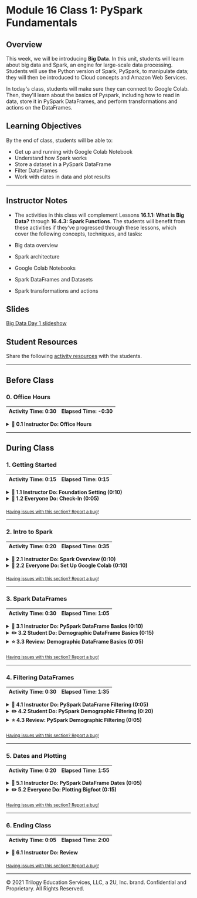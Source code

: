 # Module 16 Class 1: PySpark Fundamentals

## Overview

This week, we will be introducing **Big Data**. In this unit, students will learn about big data and Spark, an engine for large-scale data processing. Students will use the Python version of Spark, PySpark, to manipulate data; they will then be introduced to Cloud concepts and Amazon Web Services.

In today's class, students will make sure they can connect to Google Colab. Then, they'll learn about the basics of Pyspark, including how to read in data, store it in PySpark DataFrames, and perform transformations and actions on the DataFrames.

## Learning Objectives

By the end of class, students will be able to:

* Get up and running with Google Colab Notebook
* Understand how Spark works
* Store a dataset in a PySpark DataFrame
* Filter DataFrames
* Work with dates in data and plot results

- - -

## Instructor Notes

* The activities in this class will complement Lessons **16.1.1: What is Big Data?** through **16.4.3: Spark Functions**.  The students will benefit from these activities if they‘ve progressed through these lessons, which cover the following concepts, techniques, and tasks:

* Big data overview
* Spark architecture
* Google Colab Notebooks
* Spark DataFrames and Datasets
* Spark transformations and actions


## Slides

[Big Data Day 1 slideshow](https://docs.google.com/presentation/d/112bzlvJGmH1DyrwItGCFSzEjKjiZHNaRoicxt_YJOk0/edit?ts=604be333#slide=id.gc35463efd6_0_114)

## Student Resources

Share the following [activity resources](https://2u-data-curriculum-team.s3.amazonaws.com/data-viz-online-lesson-plans/16-Lessons/16-1-Student_Resources.zip) with the students.

- - -

## Before Class

### 0. Office Hours

| Activity Time: 0:30       |  Elapsed Time:     -0:30  |
|---------------------------|---------------------------|

<details>
 <summary><strong> 📣 0.1 Instructor Do: Office Hours</strong></summary>

* Before you begin class, hold office hours. Office hours should be driven by students. Encourage students to take full advantage of office hours by reminding them that this is their time to ask questions and get assistance from instructional staff as they learn new concepts.

* Expect that students may ask for the following:

 * Further review on a particular subject
 * Debugging assistance
 * Help with computer issues
 * Guidance with a particular tool

</details>

- - -

## During Class

### 1. Getting Started

| Activity Time:       0:15 |  Elapsed Time:      0:15  |
|---------------------------|---------------------------|

<details>
 <summary><strong>📣 1.1 Instructor Do: Foundation Setting (0:10)</strong></summary>

* Welcome students to class.

* Direct students to post individual questions in the Zoom chat to be addressed by you and/or your TAs at the end of class.

* Open the slideshow and use slides 1-11 to walk through the foundation setting with your class.

* **Big Picture:** This is an opportunity to zoom out and see the big picture of where they are in the program. Take a moment to mention some real-world examples illustrating the value of what they're learning this week.

* **Program Pointers:** Talk through some of the key logistical things that will help students stay on track. This is an opportunity to speak to what students may need when they're at this particular point of the program.

* **This Week - Big Data:** Talk through the key skills students will be learning this week. Let the students know that they will be using PySpark and Google Colab Notebooks to learn how Spark works with big data.

* **This Week's Challenge:** For this week's Challenge, let the students know they’ll be working with a customer-review dataset from Amazon. The students will perform ETL using PySpark, and they’ll connect to an AWS RDS instance. Students will then determine if Vine reviews show bias toward being more favorable.

* **Career Connection:** Let students know how they will be using the skills covered this week throughout their careers. It's important for them to know the "why." Give examples of when they may be used in work or when you have used those skills in your workplace.

* **How to Succeed This Week:** Remind your students that they may have moments of frustration this week as they learn something complex. These moments are great for deepening their knowledge. Use the side material to outline some of the topics that they may find tricky in this module. Consider sharing something about your personal learning journey. It helps students to recognize that everyone starts somewhere and that they are not alone.

* **Today's Objectives:** Now, outline the concepts that will be covered in today's lesson. Remind students that they can find the relevant activity files in the “Getting Ready for Class” page in their course content.

</details>

<details>
 <summary><strong>🎉  1.2 Everyone Do: Check-In (0:05)</strong></summary>

* Ask the class the following questions and call on students for answers:

   * **Q:** How are you feeling about your progress so far?

   * **A:** We are starting to build your big-data skillset. It’s also okay to feel overwhelmed as long as you don’t give up.

   * **Q:** How comfortable do you feel with this topic?

   * **A:** Let's do "fist to five" together. If you are not feeling confident, hold up a fist (0). If you feel very confident, hold up an open hand (5).

</details>

<sub>[Having issues with this section? Report a bug!](https://bit.ly/3t5sGti)</sub>

- - -

### 2. Intro to Spark

| Activity Time:       0:20 |  Elapsed Time:      0:35  |
|---------------------------|---------------------------|

<details>
 <summary><strong> 📣 2.1 Instructor Do: Spark Overview (0:10)</strong></summary>

* Help students identify the significant differences between Hadoop (mrjob) and Spark. You may use slides 13-20 to accompany this activity. Be sure to mention the following:

 * Hadoop is a buzzword in the big-data industry, but many businesses are relying on Spark to solve their big-data problems. Spark runs on Hadoop, but it doesn't have to.

 * According to its website, Spark is "a fast and general engine for large-scale data processing."

 * Spark uses scripts from real programming languages, has a rich ecosystem, and is very scalable.

 * Spark uses in-memory computation instead of a disk-based solution, which means it doesn't need to talk to the Hadoop Distributed File System (HDFS) each time; instead, Spark retains as much as it can in memory.

 * Spark uses lazy evaluation, which delays the evaluation of an expression until its value is needed.

</details>

<details>
 <summary><strong> 📣 2.2 Everyone Do: Set Up Google Colab (0:10)</strong></summary>

* Students will need a Google account to use Google Colab Notebooks. If they do not have an account already, encourage them to sign up for one.

* Once you confirm that all students have a Google account, navigate to [Google Colaboratory](https://colab.research.google.com/notebooks/welcome.ipynb). Then, explain the following:

 * We will use **Cloud-based notebooks** to run Spark.

 * Google Colaboratory or Colab are Google-hosted notebooks.

 * These cloud-based notebooks allow for easy installation of Spark and the use of cloud computing power.

 * They are similar to the Jupyter Notebooks we run locally.

* Instruct students to open a new notebook by clicking *File* on the top left and select **New Notebook**.

![Navigate to Google Colaboratory Webpage to see the menu](Images/Colab-Menu.png)

* Explain that these notebooks will be saved in a folder called **Colab Notebooks** in Google Drive. Navigate to [Google drive](https://www.google.com/drive/) in a sepearte tab and select *Go to Google Drive*

 ![go to Google drive](Images/google_go_to_google_drive.png)

* Then, show students the **Colab Notebooks** folder.

![The Colab Notebooks folder is located in the Google Drive](Images/colab-folder.png)

* A new tab will launch with a new notebook. The functionality is very similar to using Jupyter Notebook, except everything is now hosted online.

* Notebooks can be uploaded directly to Colab. Follow the steps to upload the [spark_dataframe_basics.ipnyb](Activities/03-Ins_Pyspark_DataFrames_Basics/Solved/spark_dataframe_basics.ipynb) file.

 1. From the Colab notebook you just opened, click **File** then **Upload notebook**.

 ![upload notebook](Images/google_upload_notebook.png)

 2. You can upload the file by either dragging it in the `spark_dataframe_basics.ipnyb` file into the box that pops up to upload, or by using the controls to select the file from your computer.

![pop up box to upload notebooks in google colab](Images/colab_notebook_upload.png)

* Make sure all students are up and running with Colab Notebooks before moving on to the next section.

</details>

<sub>[Having issues with this section? Report a bug!](https://bit.ly/3ewgTQC)</sub>

- - -

### 3. Spark DataFrames

| Activity Time:       0:30 |  Elapsed Time:      1:05  |
|---------------------------|---------------------------|

<details>
 <summary><strong> 📣 3.1 Instructor Do: PySpark DataFrame Basics (0:10)</strong></summary>

* In this demonstration, you will introduce students to the basics of working with PySpark in Google Colab Notebooks. You may use slides 23-33 to accompany this activity.

* Open [spark_dataframe_basics.ipnyb](Activities/03-Ins_Pyspark_DataFrames_Basics/Solved/spark_dataframe_basics.ipynb) in a Colab Notebook.

* Explain that when using Colab, each notebook will need to install Spark and create a SparkSession. Start by explaining the first two code blocks:

 * The first block of code may seem scary, but all it is doing is installing Spark in our Colab environment. Installation only takes a few seconds, and it  saves the hassle of configuring Spark locally.

 * **Note** that Spark is constantly being updated and the version used in the code below may be outdated. If you run into installation issues, visit the [Spark distribution](http://www-us.apache.org/dist/spark/) to find the most recent version of Spark 2.X.X, then update the version in the variable below. You will need to update this for all notebooks.

 ![spark version](Images/spark_version.png)

 ![download spark](Images/download_spark.png)

 * In the second block of code, a SparkSession is created to control your Spark Application. Before interacting with Spark, a session is started and the app is named; this can be any name, but it is usually good to associate the app with what you are doing.

 ```python
 # Start Spark session
 from pyspark.sql import SparkSession
 spark = SparkSession.builder.appName("DataFrameBasics").getOrCreate()
 ```

 * Remind students that these two blocks of code will need to be run with every new notebook that will use Spark. The only thing that will change will be the app name.

* Now that Spark has been installed in the notebook and a session has been started, continue to explain the rest of the code:

 * Spark can create DataFrames manually.

 ```python
 # Create DataFrame manually
 dataframe = spark.createDataFrame([
                                  (0, "Here is our DataFrame"),
                                  (1, "We are making one from scratch"),
                                  (2, "This will look very similar to a Pandas DataFrame")
 ], ["id", "words"])

 dataframe.show()
 ```

 * Since Colab is hosted in the cloud, it’s much easier to read datasets directly from the cloud as well, compared to reading from your local files. In this code block, Colab will pull data from Amazon's Simple Storage Service (S3). This boilerplate code can be used to read other public files hosted on Amazon's services.

 ```python
 # Read in data from S3 Buckets
 from pyspark import SparkFiles
 url = "https://s3.amazonaws.com/dataviz-curriculum/day_1/food.csv"
 spark.sparkContext.addFile(url)
 df = spark.read.csv(SparkFiles.get("food.csv"), sep=",", header=True)
 ```

 * Similar to Pandas, Spark has a mechanism for reading data and storing it as a DataFrame.

 * Conceptually, Spark DataFrames are similar to Pandas DataFrames, but with Spark, the data is distributed.

 * Spark DataFrames organize data in a column-and-row format in which each column represents a variable, and each row represents a data point.

 * Spark DataFrames take in data from a variety of sources, apply transformations, and collect and display data.

 * When loading JSON data, the schema may not always be correct, so Spark allows you to import types and manually set the schema.

 * Data access and manipulation in Spark are very similar to Pandas.

 * `StructField` takes in the column's name, defines the data type, and takes in a Boolean. This is necessary because JSON files need to have the schema set manually.

 ```python
 # Import struct fields that we can use
 from pyspark.sql.types import StructField, StringType, IntegerType, StructType

 # Next we need to create the list of struct fields
 schema = [StructField("food", StringType(), True), StructField("price", IntegerType(), True),]
 schema

 # Pass in our fields
 final = StructType(fields=schema)
 final
 ```

 * Spark uses the `show()` method to display the data from DataFrames.

 ```python
 # Read our data with our new schema
 dataframe = spark.read.csv(SparkFiles.get("food.csv"), schema=final, sep=",", header=True)
 dataframe.show()
 ```

 * Spark can access the DataFrame in many different ways:

```python
dataframe['price']

type(dataframe['price'])

dataframe.select('price')

type(dataframe.select('price'))

dataframe.select('price').show()
```

 * Columns can be manipulated using the `withColumn()` method.

 ```python
 # Add new column
 dataframe.withColumn('newprice', dataframe['price']).show()
 ```

 * Columns can be renamed using `withColumnRenamed()`.

 ```python
 # Update column name
 dataframe.withColumnRenamed('price','newerprice').show()
 ```

 * Column data can be changed.

```python
# Double the price
dataframe.withColumn('doubleprice',dataframe['price']*2).show()

# Add a dollar to the price
dataframe.withColumn('add_one_dollar',dataframe['price']+1).show()

# Halve the price
dataframe.withColumn('half_price',dataframe['price']/2).show()
```

 * A list can be made out of columns with `collect()`.

 ```python
 # Collecting a column as a list
 dataframe.select("price").collect()
 ```

 * Use `toPandas()` to convert a PySpark DataFrame to a Pandas DataFrame. This should only be done for summarized or aggregated subsets of the original Spark DataFrame.

 ```python
 import pandas as pd
 pandas_df = dataframe.toPandas()
 ```

* Send out the [PySpark documentation](http://spark.apache.org/docs/latest/api/python/index.html) and the [spark_dataframe_basics.ipnyb](Activities/03-Ins_Pyspark_DataFrames_Basics/Solved/spark_dataframe_basics.ipynb) for students to review later.

</details>

<details>
 <summary><strong> ✏️ 3.2 Student Do: Demographic DataFrame Basics (0:15)</strong></summary>

* Next, proceed with the student exercise. In this exercise, students will use the basic features of PySpark DataFrames to analyze a CSV with demographic data.

* Open the [demographics.ipynb](Activities/04-Stu_Pyspark_DataFrames_Basics/Solved/demographics.ipynb) file in your Colab Notebook and scroll to the bottom to display what they will be creating.

![table of demographic salary](Images/stu_demogprahic_salary.png)

* Make sure the students can download and open the [instructions](Activities/04-Stu_Pyspark_DataFrames_Basics/README.md), the [starter code](Activities/04-Stu_Pyspark_DataFrames_Basics/Unsolved/demographics.ipynb), and the [demographics.csv](Activities/04-Stu_Pyspark_DataFrames_Basics/Resources/demographics.csv) from the AWS link.

* Go over the instructions with the students and answer any questions before breaking the students out in groups.

* Divide students into groups of 3 to 5. They should work on the solution by themselves but can reach out to others in their group for help.

* Let students know that they may be asked to share and walk through their work at the end of the activity.

</details>

<details>
 <summary><strong> ⭐ 3.3 Review: Demographic DataFrame Basics (0:05)</strong></summary>

* Once time is up, ask for volunteers to walk through their solution. Remind them that it is perfectly alright if they didn't finish the activity.

* To encourage participation, you can open the [starter code](Activities/04-Stu_Pyspark_DataFrames_Basics/Unsolved/demographics.ipynb) and ask the students to help you write the code to get the column names and the first ten rows.

* Continue this process for the remainder of the code.

* If there are no volunteers, open up [demographics.ipynb](Activities/04-Stu_Pyspark_DataFrames_Basics/Solved/demographics.ipynb) in Colab and go over the solution file line by line with the class, answering whatever questions students may have.

* Key points to cover are:

 * Spark is installed and a SparkSession is started.

 ```python
 # Start Spark session
 from pyspark.sql import SparkSession
 spark = SparkSession.builder.appName("Demographics").getOrCreate()
 ```

 * `SparkFiles` is imported to read in a file, and a URL to the data is stored in a variable.

 ```python
 # Read in data from S3 Buckets
 from pyspark import SparkFiles
 url = "https://s3.amazonaws.com/dataviz-curriculum/day_1/demographics.csv"
 ```

 * Spark adds the file with `spark.sparkContext.addFile(url)`.

 * Use Spark to read in the data, separate it with commas, and take the header.

 ```python
 spark.read.csv(SparkFiles.get("demographics.csv"), sep=",", header=True)
 ```

 * Use `df.columns` to see the list of column names.

 * Using `show()` to get a summary of the DataFrame columns is similar to using the `head()` method in Pandas.

 * Use `describe()` and `printSchema()` to show the schema.

 * Show that we can select specific columns to `describe`.

   ![select columns](Images/select_columns.png)

 * Show that the `Salary` column can be renamed using `withColumnRenamed`.

 ```python
 # Rename the Salary column to `Salary (1k)` and show only this new column
 df = df.withColumnRenamed('Salary', 'Salary (1k)')
 df.select("Salary (1k)").show()
 ```

 * Show that we can add a new `Salary` column that multiplies each `Salary (1k)` column by 1,000.

   ![add salary](Images/add_salary.png)


* Send out the [solution file](Activities/04-Stu_Pyspark_DataFrames_Basics/Solved/demographics.ipynb) for students to review later.

* Answer any questions students may have before moving on to the next activity.

</details>

<sub>[Having issues with this section? Report a bug!](https://bit.ly/3qupqWU)</sub>

- - -

### 4. Filtering DataFrames

| Activity Time:       0:30 |  Elapsed Time:      1:35  |
|---------------------------|---------------------------|

<details>
 <summary><strong> 📣 4.1 Instructor Do: PySpark DataFrame Filtering (0:05)</strong></summary>

* In this activity, you will be reviewing how to filter PySpark DataFrames. You may use slides 37-40 to accompany this activity.

* Import [spark_filtering.ipynb](Activities/05-Ins_Pyspark_DataFrames_Filtering/Solved/spark_filtering.ipynb) into Colab and run the file.

* Explain the following:

 * Spark can order DataFrames by using the `orderBy()` method.

 * Pass in the column name and either `asc()` for ascending order or `desc()` for descending order.

 ```python
 # Order a DataFrame by ascending values
 df.orderBy(df["points"].asc()).show(5)

 # Order a DataFrame by descending values
 df.orderBy(df["points"].desc()).show(5)
 ```

 * Spark can import other helper functions as well. For example, `avg()` finds the average of the values in the input column.

 ```python
 # Import average function
 from pyspark.sql.functions import avg
 df.select(avg("points")).show()
 ```

 * The `filter()` method allows more data manipulation, similar to SQL's `WHERE` clause. Here, it is filtering for all wine that has a price lower than $20.

 ```python
 # Using filter
 df.filter("price<20").show()
 ```

 * The exact columns can be used by combining the `select` method with `filter`.

 ```python
 # Filter by price on certain columns
 df.filter("price<20").select(['points','country', 'winery','price']).show()
 ```

 * Similar to Pandas, Spark can compare multiple conditions using Python operators.

* Send out the [spark_filtering notebook](Activities/05-Ins_Pyspark_DataFrames_Filtering/Solved/spark_filtering.ipynb) for students to refer to later.

* Answer any questions before proceeding to the student activity.

</details>

<details>
 <summary><strong> ✏️ 4.2 Student Do: PySpark Demographic Filtering (0:20)</strong></summary>

* Next, proceed with the student exercise. In this activity, students will use the PySpark filtering functions to filter through the demographic dataset.

* Open the [demographics_filtered.ipynb](Activities/06-Stu_Pyspark_DataFrames_Filtering/Solved/demographics_filtered.ipynb) in Colab to display some of the tables they will be creating.

* Make sure the students can download and open the [instructions](Activities/06-Stu_Pyspark_DataFrames_Filtering/README.md) and the [starter code](Activities/06-Stu_Pyspark_DataFrames_Filtering/Unsolved/demographics_filtered.ipynb) from the AWS link.

* Go over the instructions with the students and answer any questions before breaking the students out in groups.

* Divide students into groups of 3 to 5. They should work on the solution by themselves but can reach out to others in their group for help.

* Let students know that they may be asked to share and walk through their work at the end of the activity.

</details>

<details>
 <summary><strong> ⭐ 4.3 Review: PySpark Demographic Filtering (0:05)</strong></summary>

* Once time is up, ask for volunteers to walk through their solution. Remind them that it is perfectly alright if they didn't finish the activity.

* To encourage participation, you can open the [starter code](Activities/06-Stu_Pyspark_DataFrames_Filtering/Unsolved/demographics_filtered.ipynb) and ask the students to help you write the code to get the occupation with the highest salary.

* Continue this process for the remainder of the code.

* If there are no volunteers, open up the [solution](Activities/06-Stu_Pyspark_DataFrames_Filtering/Solved/demographics_filtered.ipynb) file and review it line by line with the class, answering whatever questions students may have.

* Key points to cover are:

 * Use the `orderBy` method with `desc` to show the occupations and salaries in descending order to find the highest salary.

 ```python
 # What occupation had the highest salary?
 df.orderBy(df["Salary"].desc()).select("occupation", "Salary").limit(1).show()
 ```

 * We can leave out `desc` to get the values in ascending order to find the lowest salary.

 ```python
 # What occupation had the lowest salary?
 df.orderBy(df["Salary"]).select("occupation", "Salary").limit(1).show()
 ```

 * We can import functions such as `mean` to apply to our columns. This creates an aggregate view called `avg(Salary)`.

 ```python
 # What is the mean salary of this dataset?
 from pyspark.sql.functions import mean
 df.select(mean("Salary")).show()
 ```

 * We can apply `min` and `max` functions to the Salary column.

 ```python
 # What is the max and min of the Salary column?
 from pyspark.sql.functions import max, min
 df.select(max("Salary"), min("Salary")).show()
 ```

 * We can use a filter to show all occupations with salaries higher than $80,000.

   ![pyspark filter](Images/pyspark_filter.png)

 * We can use `groupBy` with an aggregation function to show the average age and height by academic degree type.

   ![groupby](Images/pyspark_groupby.png)

* Send out the [solution](Activities/06-Stu_Pyspark_DataFrames_Filtering/Solved/demographics_filtered.ipynb) for students to refer to later.

* Answer any questions before moving on to the next activity.

</details>

<sub>[Having issues with this section? Report a bug!](https://bit.ly/3ch0oVZ)</sub>

- - -

### 5. Dates and Plotting

| Activity Time:       0:20 |  Elapsed Time:      1:55  |
|---------------------------|---------------------------|

<details>
 <summary><strong> 📣 5.1 Instructor Do: PySpark DataFrame Dates (0:05)</strong></summary>

* In this demonstration, you will be reviewing how to handle data formats and plot data with PySpark. You may use slides 45-49 to accompany this activity.

* Import [spark_dates.ipynb](Activities/07-Ins_Pyspark_DataFrames_Dates/Solved/spark_dates.ipynb) into Colab.

* Walk students through the code and cover the following:

 * To avoid errors in reading the data, `inferSchema=True, timestampFormat="yyyy/MM/dd HH:mm:ss"` is used to tell Spark to infer the schema and use this format for handling timestamps.

 * It's common to encounter a variety of date and timestamp formats. Spark provides a functions library with date and timestamp conversion functions.

 * The `year` function is imported, which allows you to select the year from a timestamp column.

 ```python
 # Import date time functions
 from pyspark.sql.functions import year

 # Show the year for the date column
 df.select(year(df["date"])).show()
 ```

 * A new column storing only the year can be created.

 ```python
 # Save the year as a new column
 df = df.withColumn("year", year(df['date']))
 df.show()
 ```

 * With the new column, we can now group by the year and find the average precipitation.

 ```python
 # Find the average precipitation per year
 averages = df.groupBy("year").avg()
 averages.orderBy("year").select("year", "avg(prcp)").show()
 ```

 * The same can be done with the month function, except this time we’ll use the `max()` function.

 * The DataFrame can also be exported to a Pandas DataFrame.

 ```python
 # Import the summarized data to a pandas dataframe for plotting
 # Note: If your summarized data is still too big for your local memory then your notebook may crash

 pandas_df = averages.orderBy("month").select("month", "max(prcp)").toPandas()
 pandas_df.head()
 ```

 * From the Pandas DataFrame, we can use Matplotlib to chart the data.

 ![weather bar graph](Images/rainfall_chart.png)

 * Demonstrate the different methods that are parts of the date and time PySpark functions.

* Send out [spark_dates solution notebook](Activities/07-Ins_Pyspark_DataFrames_Dates/Solved/spark_dates.ipynb) for students to review later.

* Answer any questions before moving on to the next activity.

</details>

<details>
 <summary><strong> ✏️ 5.2 Everyone Do: Plotting Bigfoot (0:15)</strong></summary>

* In this exercise, students will use date formatting with PySpark to plot Bigfoot sightings.

* Open the [bigfoot.ipynb](Activities/08-Evr_Pyspark_Bigfoot/Solved/bigfoot.ipynb) file in a Colab Notebook and display the graph they will be creating.

![chart of bigfoot sightings vs. year](Images/bigfoot_plot.png)

* Make sure the students can download and open the [instructions](Activities/08-Evr_Pyspark_Bigfoot/README.md) and the [starter code](Activities/08-Evr_Pyspark_Bigfoot/Unsolved/bigfoot.ipynb) from the AWS link.

* Go over the instructions with the students, then let the students work on their solution for 5 to 7 minutes.

* When time is up, open the [starter code](Activities/08-Evr_Pyspark_Bigfoot/Unsolved/bigfoot.ipynb), then ask the students to help you write code to create a year column and to save it as 'Year'.

* Continue this process for the remainder of the code.

* If there are no volunteers, open up the [solution](Activities/08-Evr_Pyspark_Bigfoot/Solved/bigfoot.ipynb) in a Colab Notebook and go over the solution file line by line with the class, answering whatever questions students may have.


* Key points to cover include:

 * Import the functions needed to handle the year-date conversion.

 ```python
 # Import date time functions
 from pyspark.sql.functions import month, year
 ```

 * Create a new DataFrame with only the year, using the `withColumn` method and the `year` function.

 ```python
 # Create a new DataFrame with the column Year
 df.select(year(df["timestamp"])).show()
 ```

 * Show how the `year` function can be used to create a new Year column from the timestamp. This Year column can then be used to group, count, and order sightings per year.

 ```python
 # Find the total bigfoot sightings per year
 averages = df.groupBy("year").count()
 averages.orderBy("year").select("year", "count").show()
 ```

 * Take the aggregated data and convert it to a Pandas DataFrame

```python
# Import the summarized data to a pandas DataFrame for plotting
# Note: If your summarized data is still too big for your local memory then your notebook may crash
import pandas as pd
pandas_df = averages.orderBy("year").select("year", "count").toPandas()
pandas_df.head()
```

 * Clean the data with Pandas to get a "sightings" column.

 ```python
 # Clean the data and rename the columns to "year" and "sightings"
 pandas_df = pandas_df.dropna()
 pandas_df = pandas_df.rename(columns={"count": "sightings"})
 pandas_df.head()
 ```

 * Plot your DataFrame.

   ![bigfoot plot](Images/bigfoot_plot.png)

* Send out the [bigfoot solution](Activities/08-Evr_Pyspark_Bigfoot/Solved/bigfoot.ipynb) for students to refer to later.

* Answer any questions before ending class.

</details>

<sub>[Having issues with this section? Report a bug!](https://bit.ly/3ep5dPC)</sub>

- - -

### 6. Ending Class

| Activity Time:       0:05 |  Elapsed Time:      2:00  |
|---------------------------|---------------------------|

<details>
 <summary><strong>📣  6.1 Instructor Do: Review </strong></summary>

* Before ending class, review the skills that were covered today and mention where these skills are taught in the module.
 * Getting started with Google Colab Notebooks was covered in **Lesson 16.4.1**.
 * The basics of PySpark DataFrames were covered in **Lesson 16.4.2**.
 * Spark functions, transformations, and actions were covered in **Lesson 16.4.3**.

* Answer any questions the students may have.

* Finally, encourage your class to begin the Challenge as soon as possible, if they haven’t already, and to use the Learning Assistants channel and pre-scheduled Office Hours with their instructional team for help as they progress through their work. If they feel like they need context to understand documentation or instructions throughout the week, this is where they can get it.

</details>

<sub>[Having issues with this section? Report a bug!](https://bit.ly/3epRdp8)</sub>

---

© 2021 Trilogy Education Services, LLC, a 2U, Inc. brand.  Confidential and Proprietary.  All Rights Reserved.

